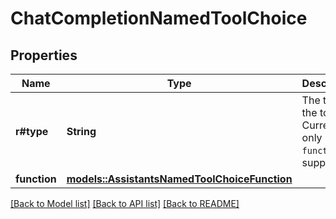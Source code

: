 # ChatCompletionNamedToolChoice

## Properties

Name | Type | Description | Notes
------------ | ------------- | ------------- | -------------
**r#type** | **String** | The type of the tool. Currently, only `function` is supported. | 
**function** | [**models::AssistantsNamedToolChoiceFunction**](AssistantsNamedToolChoice_function.md) |  | 

[[Back to Model list]](../README.md#documentation-for-models) [[Back to API list]](../README.md#documentation-for-api-endpoints) [[Back to README]](../README.md)


